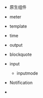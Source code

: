 - 原生组件
- meter
- template
- time
- output
- blockquote
- input
    - inputmode
    
- Notification
- 
